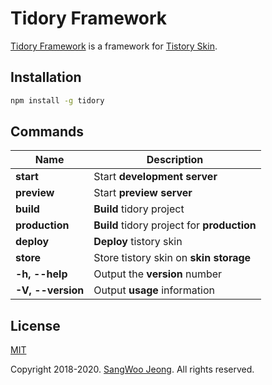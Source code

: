 # Tidory Framework

[Tidory Framework](http://www.tidory.com) is a framework for [Tistory Skin](https://www.tistory.com/).

## Installation

```bash
npm install -g tidory
```

## Commands

Name|Description|
----|-----------|
|**start**|Start **development server**
|**preview**|Start **preview server**
|**build**|**Build** tidory project
|**production**|**Build** tidory project for **production**
|**deploy**|**Deploy** tistory skin
|**store**|Store tistory skin on **skin storage**
|**-h, --help**|Output the **version** number
|**-V, --version**|Output **usage** information

## License

[MIT](https://github.com/tidory/cli/blob/master/LICENSE)

Copyright 2018-2020. [SangWoo Jeong](https://github.com/pronist). All rights reserved.
